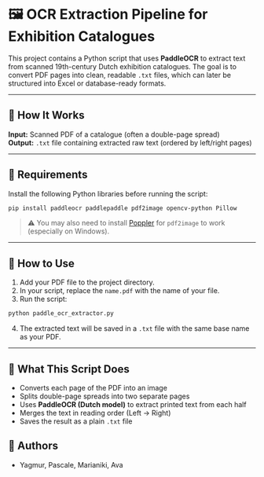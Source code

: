 # 🖼️ OCR Extraction Pipeline for Exhibition Catalogues

This project contains a Python script that uses **PaddleOCR** to extract text from scanned 19th-century Dutch exhibition catalogues. The goal is to convert PDF pages into clean, readable `.txt` files, which can later be structured into Excel or database-ready formats.

---

## 🚀 How It Works

**Input:** Scanned PDF of a catalogue (often a double-page spread)  
**Output:** `.txt` file containing extracted raw text (ordered by left/right pages)

---


## 🔧 Requirements

Install the following Python libraries before running the script:

```bash
pip install paddleocr paddlepaddle pdf2image opencv-python Pillow
```

> ⚠️ You may also need to install [Poppler](https://github.com/oschwartz10612/poppler-windows) for `pdf2image` to work (especially on Windows).

---

## 📂 How to Use

1. Add your PDF file to the project directory.
2. In your script, replace the `name.pdf` with the name of your file.
3. Run the script:

```bash
python paddle_ocr_extractor.py
```

4. The extracted text will be saved in a `.txt` file with the same base name as your PDF.

---

## 🧠 What This Script Does

- Converts each page of the PDF into an image
- Splits double-page spreads into two separate pages
- Uses **PaddleOCR (Dutch model)** to extract printed text from each half
- Merges the text in reading order (Left → Right)
- Saves the result as a plain `.txt` file



## 👥 Authors

- Yagmur, Pascale, Marianiki, Ava
